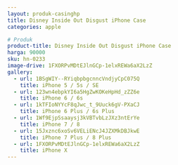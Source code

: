 ```yaml
---
layout: produk-casinghp
title: Disney Inside Out Disgust iPhone Case
categories: apple

# Produk
product-title: Disney Inside Out Disgust iPhone Case
harga: 90000
sku: hn-0233
image-drive: 1FXORPvMDtEJlnGCp-1elxREWa6aX2LzZ
gallery:
  - url: 1BSgWIY--RYiqbpbgcnncVndjyCpC075Q
    title: iPhone 5 / 5s / SE
  - url: 123wn4ebpkYI6a5HgZwKOKeHpHd_zZZ6e
    title: iPhone 6 / 6s
  - url: 1kTFIoNYYcF8qJwc_t_9Uuck6gV-PXaCJ
    title: iPhone 6 Plus / 6s Plus
  - url: 1Wf9EjpSsaaysj3kVBTvbLzJXz3ntErYe
    title: iPhone 7 / 8
  - url: 15Jxznc6xoSv6VELiENcJ4JZXMkDBJkwE
    title: iPhone 7 Plus / 8 Plus
  - url: 1FXORPvMDtEJlnGCp-1elxREWa6aX2LzZ
    title: iPhone X
---
```

